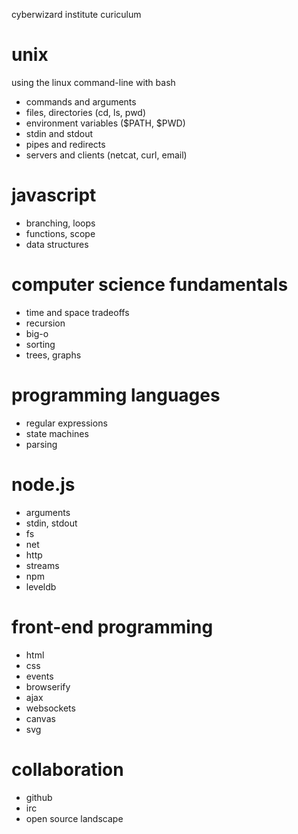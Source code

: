 cyberwizard institute curiculum

# unix

using the linux command-line with bash

* commands and arguments
* files, directories (cd, ls, pwd)
* environment variables ($PATH, $PWD)
* stdin and stdout
* pipes and redirects
* servers and clients (netcat, curl, email)

# javascript

* branching, loops
* functions, scope
* data structures

# computer science fundamentals

* time and space tradeoffs
* recursion
* big-o
* sorting
* trees, graphs

# programming languages

* regular expressions
* state machines
* parsing

# node.js

* arguments
* stdin, stdout
* fs
* net
* http
* streams
* npm
* leveldb

# front-end programming

* html
* css
* events
* browserify
* ajax
* websockets
* canvas
* svg

# collaboration

* github
* irc
* open source landscape

